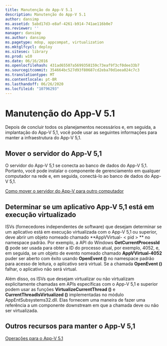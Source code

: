 ```yaml
---
title: Manutenção do App-V 5.1
description: Manutenção do App-V 5.1
author: dansimp
ms.assetid: 5abd17d3-e8af-4261-b914-741ae116b0e7
ms.reviewer: ''
manager: dansimp
ms.author: dansimp
ms.pagetype: mdop, appcompat, virtualization
ms.mktglfcycl: deploy
ms.sitesec: library
ms.prod: w10
ms.date: 06/16/2016
ms.openlocfilehash: 431ad65507a5699358159c73eaf9f3cf0dee33b7
ms.sourcegitcommit: 354664bc527d93f80687cd2eba70d1eea024c7c3
ms.translationtype: MT
ms.contentlocale: pt-BR
ms.lasthandoff: 06/26/2020
ms.locfileid: "10796293"
---
```

# Manutenção do App-V 5.1


Depois de concluir todos os planejamentos necessários e, em seguida, a implantação do App-V 5,1, você pode usar as seguintes informações para manter a infraestrutura do App-V 5,1.

## <a href="" id="move-the-app-v-5-1-server-"></a>Mover o servidor do App-V 5,1


O servidor do App-V 5,1 se conecta ao banco de dados do App-V 5,1. Portanto, você pode instalar o componente de gerenciamento em qualquer computador na rede e, em seguida, conectá-lo ao banco de dados do App-V 5,1.

[Como mover o servidor do App-V para outro computador](how-to-move-the-app-v-server-to-another-computer51.md)

## <a href="" id="determine-if-an-app-v-5-1-application-is-running-virtualized-"></a>Determinar se um aplicativo App-V 5,1 está em execução virtualizado


ISVs (fornecedores independentes de software) que desejam determinar se um aplicativo está em execução virtualizada com o App-V 5,1 ou superior, deve abrir um objeto nomeado chamado **AppVVirtual- &lt; pid &gt; ** no namespace padrão. Por exemplo, a API do Windows **GetCurrentProcessId ()** pode ser usada para obter a ID do processo atual, por exemplo, 4052, e, em seguida, se um objeto de evento nomeado chamado **AppVVirtual-4052** puder ser aberto com êxito usando **OpenEvent ()** no namespace padrão para acesso de leitura, o aplicativo será virtual. Se a chamada **OpenEvent ()** falhar, o aplicativo não será virtual.

Além disso, os ISVs que desejam virtualizar ou não virtualizam explicitamente chamadas em APIs específicas com o App-V 5,1 e superior podem usar as funções **VirtualizeCurrentThread ()** e **CurrentThreadIsVirtualized ()** implementadas no módulo AppEntSubsystems32.dll. Elas fornecem uma maneira de fazer uma referência a um componente downstream em que a chamada deve ou não ser virtualizada.






## Outros recursos para manter o App-V 5,1


[Operações para o App-V 5.1](operations-for-app-v-51.md)

 

 





